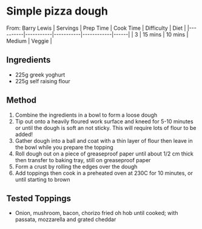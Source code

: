# Simple pizza dough
From: Barry Lewis
| Servings | Prep Time | Cook Time | Difficulty | Diet | 
|----------|-----------|-----------|------------|------|
| 3 | 15 mins | 10 mins | Medium | Veggie |

## Ingredients
* 225g greek yoghurt
* 225g self raising flour

## Method
1. Combine the ingredients in a bowl to form a loose dough
2. Tip out onto a heavily floured work surface and kneed for 5-10 minutes or until the dough is soft an not sticky. This will require lots of flour to be added!
3. Gather dough into a ball and coat with a thin layer of flour then leave in the bowl while you prepare the topping
4. Roll dough out on a piece of greaseproof paper until about 1/2 cm thick then transfer to baking tray, still on greaseproof paper
5. Form a crust by rolling the edges over the dough
6. Add toppings then cook in a preheated oven at 230C for 10 minutes, or until starting to brown 

## Tested Toppings
* Onion, mushroom, bacon, chorizo fried oh hob until cooked; with passata, mozzarella and grated cheddar